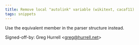 ```yaml
---
title: Remove local "autolink" variable (wikitext, cacaf11)
tags: snippets
---
```


Use the equivalent member in the parser structure instead.

Signed-off-by: Greg Hurrell &lt;greg@hurrell.net&gt;
